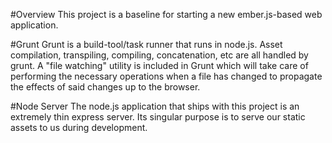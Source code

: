 #Overview
This project is a baseline for starting a new ember.js-based web application.

#Grunt
Grunt is a build-tool/task runner that runs in node.js.  Asset compilation, transpiling, compiling, concatenation, etc are all handled by grunt.  A "file watching" utility is included in Grunt which will take care of performing the necessary operations when a file has changed to propagate the effects of said changes up to the browser.  

#Node Server
The node.js application that ships with this project is an extremely thin express server.  Its singular purpose is to serve our static assets to us during development.
